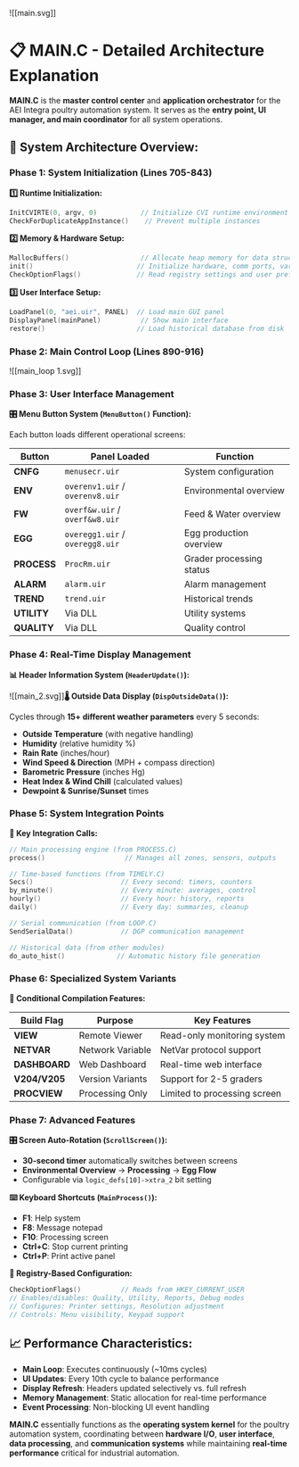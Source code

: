 
![[main.svg]]



# 📋 **MAIN.C - Detailed Architecture Explanation**

**MAIN.C** is the **master control center** and **application orchestrator** for the AEI Integra poultry automation system. It serves as the **entry point, UI manager, and main coordinator** for all system operations.

## 🚀 **System Architecture Overview:**

### **Phase 1: System Initialization (Lines 705-843)**

**1️⃣ Runtime Initialization:**
```c
InitCVIRTE(0, argv, 0)           // Initialize CVI runtime environment
CheckForDuplicateAppInstance()    // Prevent multiple instances
```

**2️⃣ Memory & Hardware Setup:**
```c
MallocBuffers()                  // Allocate heap memory for data structures
init()                          // Initialize hardware, comm ports, variables
CheckOptionFlags()              // Read registry settings and user preferences
```

**3️⃣ User Interface Setup:**
```c
LoadPanel(0, "aei.uir", PANEL)  // Load main GUI panel
DisplayPanel(mainPanel)          // Show main interface
restore()                       // Load historical database from disk
```

### **Phase 2: Main Control Loop (Lines 890-916)**

![[main_loop 1.svg]]

### **Phase 3: User Interface Management**

**🎛️ Menu Button System (`MenuButton()` Function):**

Each button loads different operational screens:

| Button | Panel Loaded | Function |
|--------|--------------|----------|
| **CNFG** | `menusecr.uir` | System configuration |
| **ENV** | `overenv1.uir` / `overenv8.uir` | Environmental overview |
| **FW** | `overf&w.uir` / `overf&w8.uir` | Feed & Water overview |
| **EGG** | `overegg1.uir` / `overegg8.uir` | Egg production overview |
| **PROCESS** | `ProcRm.uir` | Grader processing status |
| **ALARM** | `alarm.uir` | Alarm management |
| **TREND** | `trend.uir` | Historical trends |
| **UTILITY** | Via DLL | Utility systems |
| **QUALITY** | Via DLL | Quality control |

### **Phase 4: Real-Time Display Management**

**📊 Header Information System (`HeaderUpdate()`):**

![[main_2.svg]]**🌡️ Outside Data Display (`DispOutsideData()`):**

Cycles through **15+ different weather parameters** every 5 seconds:
- **Outside Temperature** (with negative handling)
- **Humidity** (relative humidity %)  
- **Rain Rate** (inches/hour)
- **Wind Speed & Direction** (MPH + compass direction)
- **Barometric Pressure** (inches Hg)
- **Heat Index & Wind Chill** (calculated values)
- **Dewpoint & Sunrise/Sunset** times

### **Phase 5: System Integration Points**

**🔗 Key Integration Calls:**

```c
// Main processing engine (from PROCESS.C)
process()                    // Manages all zones, sensors, outputs

// Time-based functions (from TIMELY.C)  
Secs()                      // Every second: timers, counters
by_minute()                 // Every minute: averages, control
hourly()                    // Every hour: history, reports  
daily()                     // Every day: summaries, cleanup

// Serial communication (from LOOP.C)
SendSerialData()            // DGP communication management

// Historical data (from other modules)
do_auto_hist()             // Automatic history file generation
```

### **Phase 6: Specialized System Variants**

**🎯 Conditional Compilation Features:**

| Build Flag | Purpose | Key Features |
|------------|---------|--------------|
| **VIEW** | Remote Viewer | Read-only monitoring system |
| **NETVAR** | Network Variable | NetVar protocol support |
| **DASHBOARD** | Web Dashboard | Real-time web interface |
| **V204/V205** | Version Variants | Support for 2-5 graders |
| **PROCVIEW** | Processing Only | Limited to processing screen |

### **Phase 7: Advanced Features**

**🎛️ Screen Auto-Rotation (`ScrollScreen()`):**
- **30-second timer** automatically switches between screens
- **Environmental Overview** → **Processing** → **Egg Flow**
- Configurable via `logic_defs[10]->xtra_2` bit setting

**⌨️ Keyboard Shortcuts (`MainProcess()`):**
- **F1**: Help system
- **F8**: Message notepad  
- **F10**: Processing screen
- **Ctrl+C**: Stop current printing
- **Ctrl+P**: Print active panel

**🔧 Registry-Based Configuration:**
```c
CheckOptionFlags()          // Reads from HKEY_CURRENT_USER
// Enables/disables: Quality, Utility, Reports, Debug modes
// Configures: Printer settings, Resolution adjustment
// Controls: Menu visibility, Keypad support
```

## 📈 **Performance Characteristics:**

- **Main Loop**: Executes continuously (~10ms cycles)
- **UI Updates**: Every 10th cycle to balance performance
- **Display Refresh**: Headers updated selectively vs. full refresh
- **Memory Management**: Static allocation for real-time performance
- **Event Processing**: Non-blocking UI event handling

**MAIN.C** essentially functions as the **operating system kernel** for the poultry automation system, coordinating between **hardware I/O**, **user interface**, **data processing**, and **communication systems** while maintaining **real-time performance** critical for industrial automation.